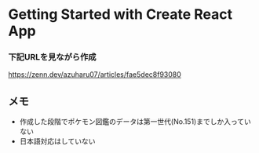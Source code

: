 # Getting Started with Create React App

### 下記URLを見ながら作成
https://zenn.dev/azuharu07/articles/fae5dec8f93080

## メモ
* 作成した段階でポケモン図鑑のデータは第一世代(No.151)までしか入っていない
* 日本語対応はしていない